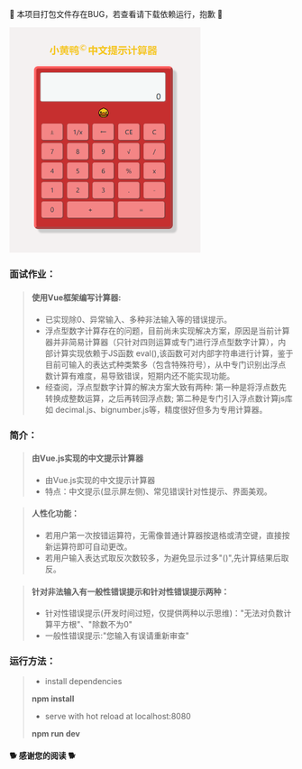 🍉 本项目打包文件存在BUG，若查看请下载依赖运行，抱歉 🍉



<img src="https://github.com/Champmiao/YellowDuck-Calculator-Vue/blob/master/%E6%95%88%E6%9E%9C%E5%9B%BE.png" style="zoom: 50%;" />



###  面试作业：

> #### 使用Vue框架编写计算器:
>
> - 已实现除0、异常输入、多种非法输入等的错误提示。
> - 浮点型数字计算存在的问题，目前尚未实现解决方案，原因是当前计算器并非简易计算器（只针对四则运算或专门进行浮点型数字计算），内部计算实现依赖于JS函数 eval(),该函数可对内部字符串进行计算，鉴于目前可输入的表达式种类繁多（包含特殊符号），从中专门识别出浮点数计算有难度，易导致错误，短期内还不能实现功能。
> - 经查阅，浮点型数字计算的解决方案大致有两种: 第一种是将浮点数先转换成整数运算，之后再转回浮点数; 第二种是专门引入浮点数计算js库如 decimal.js、bignumber.js等，精度很好但多为专用计算器。



### 简介：

> #### 由Vue.js实现的中文提示计算器
>
> - 由Vue.js实现的中文提示计算器
> - 特点：中文提示(显示屏左侧)、常见错误针对性提示、界面美观。

> #### 人性化功能：
>
> - 若用户第一次按错运算符，无需像普通计算器按退格或清空键，直接按新运算符即可自动更改。
> - 若用户输入表达式取反次数较多，为避免显示过多"()",先计算结果后取反。

> #### 针对非法输入有一般性错误提示和针对性错误提示两种：
>
> - 针对性错误提示(开发时间过短，仅提供两种以示思维)："无法对负数计算平方根"、"除数不为0"
> - 一般性错误提示:"您输入有误请重新审查"



### 运行方法：

>-  install dependencies
>
>**npm install**
>
>- serve with hot reload at localhost:8080
>
>**npm run dev**



#### **🐕  感谢您的阅读 🐕**
